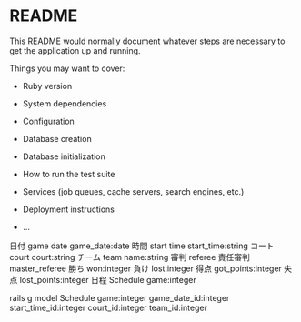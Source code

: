 # README

This README would normally document whatever steps are necessary to get the
application up and running.

Things you may want to cover:

* Ruby version

* System dependencies

* Configuration

* Database creation

* Database initialization

* How to run the test suite

* Services (job queues, cache servers, search engines, etc.)

* Deployment instructions

* ...

日付 game date game_date:date
時間 start time start_time:string
コート court court:string
チーム team name:string
審判 referee
責任審判 master_referee
勝ち won:integer
負け lost:integer
得点 got_points:integer
失点 lost_points:integer
日程 Schedule game:integer

rails g model Schedule game:integer game_date_id:integer start_time_id:integer court_id:integer team_id:integer
